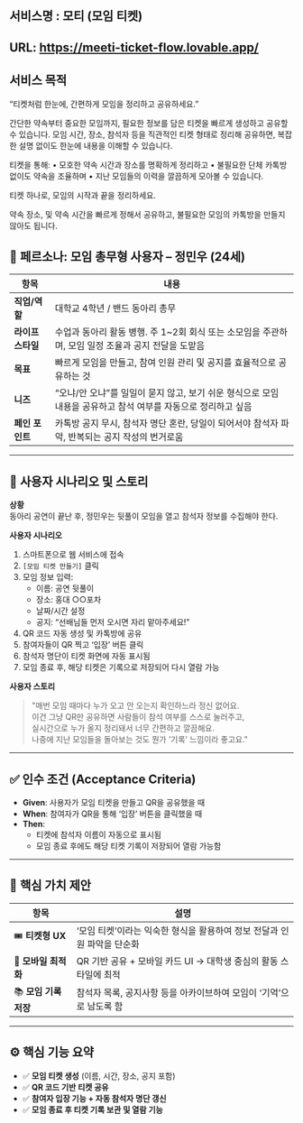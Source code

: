 ## 서비스명 : 모티 (모임 티켓)
## URL: https://meeti-ticket-flow.lovable.app/

## 서비스 목적

“티켓처럼 한눈에, 간편하게 모임을 정리하고 공유하세요.”

간단한 약속부터 중요한 모임까지, 필요한 정보를 담은 티켓을 빠르게 생성하고 공유할 수 있습니다.
모임 시간, 장소, 참석자 등을 직관적인 티켓 형태로 정리해 공유하면,
복잡한 설명 없이도 한눈에 내용을 이해할 수 있습니다.

티켓을 통해:
	•	모호한 약속 시간과 장소를 명확하게 정리하고
	•	불필요한 단체 카톡방 없이도 약속을 조율하며
	•	지난 모임들의 이력을 깔끔하게 모아볼 수 있습니다.

티켓 하나로, 모임의 시작과 끝을 정리하세요.

약속 장소, 및 약속 시간을 빠르게 정해서 공유하고, 불필요한 모임의 카톡방을 만들지 않아도 됩니다.

## 🎯 페르소나: 모임 총무형 사용자 – 정민우 (24세)

| 항목 | 내용 |
|------|------|
| **직업/역할** | 대학교 4학년 / 밴드 동아리 총무 |
| **라이프스타일** | 수업과 동아리 활동 병행. 주 1~2회 회식 또는 소모임을 주관하며, 모임 일정 조율과 공지 전달을 도맡음 |
| **목표** | 빠르게 모임을 만들고, 참여 인원 관리 및 공지를 효율적으로 공유하는 것 |
| **니즈** | “오냐/안 오냐”를 일일이 묻지 않고, 보기 쉬운 형식으로 모임 내용을 공유하고 참석 여부를 자동으로 정리하고 싶음 |
| **페인 포인트** | 카톡방 공지 무시, 참석자 명단 혼란, 당일이 되어서야 참석자 파악, 반복되는 공지 작성의 번거로움 |

---

## 📌 사용자 시나리오 및 스토리

**상황**  
동아리 공연이 끝난 후, 정민우는 뒷풀이 모임을 열고 참석자 정보를 수집해야 한다.

**사용자 시나리오**

1. 스마트폰으로 웹 서비스에 접속  
2. `[모임 티켓 만들기]` 클릭  
3. 모임 정보 입력:  
   - 이름: 공연 뒷풀이  
   - 장소: 홍대 ○○포차  
   - 날짜/시간 설정  
   - 공지: “선배님들 먼저 오시면 자리 맡아주세요!”  
4. QR 코드 자동 생성 및 카톡방에 공유  
5. 참여자들이 QR 찍고 ‘입장’ 버튼 클릭  
6. 참석자 명단이 티켓 화면에 자동 표시됨  
7. 모임 종료 후, 해당 티켓은 기록으로 저장되어 다시 열람 가능

**사용자 스토리**

> "매번 모임 때마다 누가 오고 안 오는지 확인하느라 정신 없어요.  
> 이건 그냥 QR만 공유하면 사람들이 참석 여부를 스스로 눌러주고,  
> 실시간으로 누가 올지 정리돼서 너무 간편하고 깔끔해요.  
> 나중에 지난 모임들을 돌아보는 것도 뭔가 ‘기록’ 느낌이라 좋고요."

---

## ✅ 인수 조건 (Acceptance Criteria)

- **Given**: 사용자가 모임 티켓을 만들고 QR을 공유했을 때  
- **When**: 참여자가 QR을 통해 ‘입장’ 버튼을 클릭했을 때  
- **Then**:  
  - 티켓에 참석자 이름이 자동으로 표시됨  
  - 모임 종료 후에도 해당 티켓 기록이 저장되어 열람 가능함  

---

## 🎯 핵심 가치 제안

| 항목 | 설명 |
|------|------|
| 🎟 **티켓형 UX** | ‘모임 티켓’이라는 익숙한 형식을 활용하여 정보 전달과 인원 파악을 단순화 |
| 📲 **모바일 최적화** | QR 기반 공유 + 모바일 카드 UI → 대학생 중심의 활동 스타일에 최적 |
| 📚 **모임 기록 저장** | 참석자 목록, 공지사항 등을 아카이브하여 모임이 ‘기억’으로 남도록 함 |

---

## ⚙ 핵심 기능 요약

- ✅ **모임 티켓 생성** (이름, 시간, 장소, 공지 포함)  
- ✅ **QR 코드 기반 티켓 공유**  
- ✅ **참여자 입장 기능 + 자동 참석자 명단 갱신**  
- ✅ **모임 종료 후 티켓 기록 보관 및 열람 기능**
